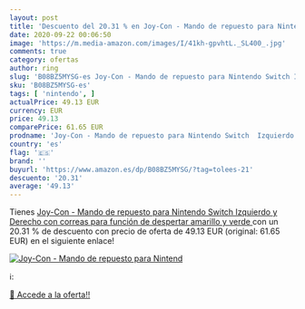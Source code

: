 ```yaml
---
layout: post
title: 'Descuento del 20.31 % en Joy-Con - Mando de repuesto para Nintend'
date: 2020-09-22 00:06:50
image: 'https://m.media-amazon.com/images/I/41kh-gpvhtL._SL400_.jpg'
comments: true
category: ofertas
author: ring
slug: 'B08BZ5MYSG-es Joy-Con - Mando de repuesto para Nintendo Switch Izquierdo...'
sku: 'B08BZ5MYSG-es'
tags: [ 'nintendo', ]
actualPrice: 49.13 EUR
currency: EUR
price: 49.13
comparePrice: 61.65 EUR
prodname: 'Joy-Con - Mando de repuesto para Nintendo Switch  Izquierdo y Derecho con correas para función de despertar  amarillo y verde '
country: 'es'
flag: '🇪🇸'
brand: ''
buyurl: 'https://www.amazon.es/dp/B08BZ5MYSG/?tag=tolees-21'
descuento: '20.31'
average: '49.13'
---
```


Tienes [Joy-Con - Mando de repuesto para Nintendo Switch  Izquierdo y Derecho con correas para función de despertar  amarillo y verde ](https://www.amazon.es/dp/B08BZ5MYSG/?tag=tolees-21) con un 20.31 % de descuento con precio de oferta de 49.13 EUR (original: 61.65 EUR) en el siguiente enlace!

[![Joy-Con - Mando de repuesto para Nintend](https://m.media-amazon.com/images/I/41kh-gpvhtL._SL400_.jpg)](https://www.amazon.es/dp/B08BZ5MYSG/?tag=tolees-21)

ℹ️:


[🛒 Accede a la oferta!!](https://www.amazon.es/dp/B08BZ5MYSG/?tag=tolees-21)
